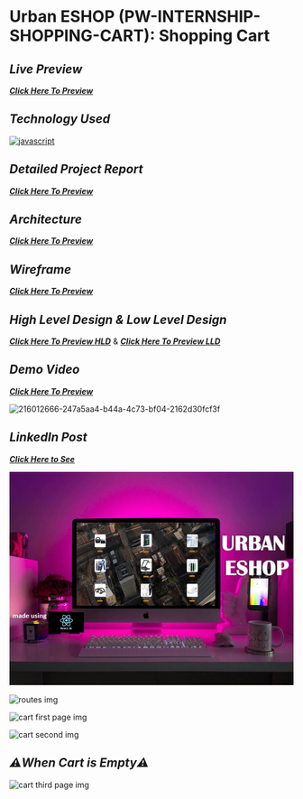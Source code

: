 # Urban ESHOP (PW-INTERNSHIP-SHOPPING-CART): Shopping Cart

## _Live Preview_
_**[Click Here To Preview](https://shopping-cart-project534375.netlify.app)**_

## _Technology Used_
[![javascript](https://img.shields.io/badge/reactjs-black?style=for-the-badge&logo=react&logoColor=blue)]()

## _Detailed Project Report_
_**[Click Here To Preview](https://drive.google.com/file/d/1xnvn8HXD9tDgUwe8PSd6yWNX4DEuzFSQ/view?usp=sharing)**_

## _Architecture_
_**[Click Here To Preview](https://drive.google.com/file/d/1zU1BQlmW26T0jG7PDznt8-IeuhCYM8SW/view?usp=sharing)**_

## _Wireframe_
_**[Click Here To Preview](https://drive.google.com/file/d/1Y1oraNHCmB1bUcNnuW4Cws2YjiwhegcJ/view?usp=drive_link)**_

## _High Level Design & Low Level Design_
_**[Click Here To Preview HLD](https://drive.google.com/file/d/1M3InofYrq1tOpHVzaa28hRYtpl232WC1/view?usp=sharing)**_ & _**[Click Here To Preview LLD](https://drive.google.com/file/d/1ibr1pLV9Iq_m2nmv_SPvAAP47GvWPrdn/view?usp=sharing)**_

## _Demo Video_
_**[Click Here To Preview](https://drive.google.com/file/d/1nRbIw8AF6EEo5hSdDpUTpiR47o88ozj2/view?usp=sharing)**_

![216012666-247a5aa4-b44a-4c73-bf04-2162d30fcf3f](https://github.com/sahil-rawat-2110/PW-INTERNSHIP-SHOPPING-CART/assets/124564195/dd423a20-6764-41d4-9958-d09b9c428db3)


## _LinkedIn Post_
_**[Click Here to See](https://www.linkedin.com/posts/sahil-rawat-49369b24b_internship-pwskills-reactjs-activity-7099057504311013376-doTm?utm_source=share&utm_medium=member_android)**_

![urban eshop shopping img](https://github.com/chiraggowda92187/Urban-EShop/blob/master/src/assets/Slide1.JPG)

![routes img](https://github.com/sahil-rawat-2110/PW-INTERNSHIP-SHOPPING-CART/assets/124564195/6925858d-12ae-49ad-bb9a-a4f7c7a1f848)

![cart first page img](https://github.com/sahil-rawat-2110/PW-INTERNSHIP-SHOPPING-CART/assets/124564195/51579cb8-1634-429a-8adb-0e736dab4002)

![cart second img](https://github.com/sahil-rawat-2110/PW-INTERNSHIP-SHOPPING-CART/assets/124564195/ab5d5ca9-97e6-449e-ab43-8fd9eb370077)

## _⚠️When Cart is Empty⚠️_

![cart third page img](https://github.com/sahil-rawat-2110/PW-INTERNSHIP-SHOPPING-CART/assets/124564195/e676599e-c847-429d-b5e0-bf4dad5adf29)

